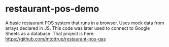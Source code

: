 # restaurant-pos-demo
A basic restaurant POS system that runs in a browser. Uses mock data from arrays declared in JS. This code was later used to connect to Google Sheets as a database. That project is here: https://github.com/mtottrup/restaurant-pos-gas
